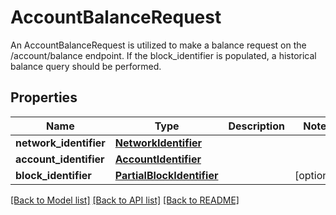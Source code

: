 # AccountBalanceRequest

An AccountBalanceRequest is utilized to make a balance request on the /account/balance endpoint. If the block_identifier is populated, a historical balance query should be performed.
## Properties
Name | Type | Description | Notes
------------ | ------------- | ------------- | -------------
**network_identifier** | [**NetworkIdentifier**](NetworkIdentifier.md) |  | 
**account_identifier** | [**AccountIdentifier**](AccountIdentifier.md) |  | 
**block_identifier** | [**PartialBlockIdentifier**](PartialBlockIdentifier.md) |  | [optional] 

[[Back to Model list]](../README.md#documentation-for-models) [[Back to API list]](../README.md#documentation-for-api-endpoints) [[Back to README]](../README.md)


